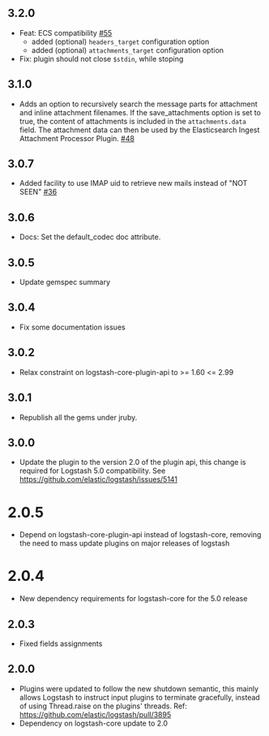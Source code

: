 ## 3.2.0
  - Feat: ECS compatibility [#55](https://github.com/logstash-plugins/logstash-input-imap/pull/55)
    * added (optional) `headers_target` configuration option
    * added (optional) `attachments_target` configuration option
  - Fix: plugin should not close `$stdin`, while stoping 

## 3.1.0
  - Adds an option to recursively search the message parts for attachment and inline attachment filenames. If the save_attachments option is set to true, the content of attachments is included in the `attachments.data` field. The attachment data can then be used by the Elasticsearch Ingest Attachment Processor Plugin.
  [#48](https://github.com/logstash-plugins/logstash-input-imap/pull/48)

## 3.0.7
  - Added facility to use IMAP uid to retrieve new mails instead of "NOT SEEN" [#36](https://github.com/logstash-plugins/logstash-input-imap/pull/36)

## 3.0.6
  - Docs: Set the default_codec doc attribute.

## 3.0.5
  - Update gemspec summary

## 3.0.4
  - Fix some documentation issues

## 3.0.2
  - Relax constraint on logstash-core-plugin-api to >= 1.60 <= 2.99

## 3.0.1
  - Republish all the gems under jruby.
## 3.0.0
  - Update the plugin to the version 2.0 of the plugin api, this change is required for Logstash 5.0 compatibility. See https://github.com/elastic/logstash/issues/5141
# 2.0.5
  - Depend on logstash-core-plugin-api instead of logstash-core, removing the need to mass update plugins on major releases of logstash
# 2.0.4
  - New dependency requirements for logstash-core for the 5.0 release
## 2.0.3
 - Fixed fields assignments

## 2.0.0
 - Plugins were updated to follow the new shutdown semantic, this mainly allows Logstash to instruct input plugins to terminate gracefully,
   instead of using Thread.raise on the plugins' threads. Ref: https://github.com/elastic/logstash/pull/3895
 - Dependency on logstash-core update to 2.0


